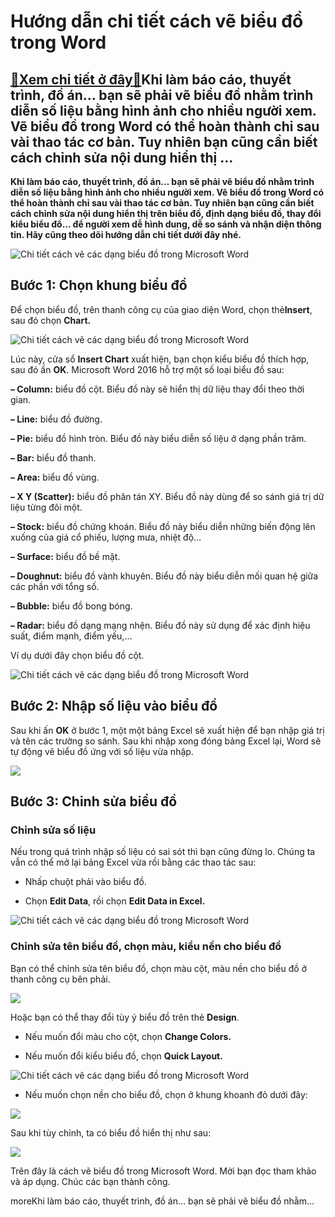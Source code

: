 Hướng dẫn chi tiết cách vẽ biểu đồ trong Word
=============================================

[:gift:Xem chi tiết ở đây:gift:](https://hddtvn.com/huong-dan-chi-tiet-cach-ve-bieu-do-trong-word/)Khi làm báo cáo, thuyết trình, đồ án… bạn sẽ phải vẽ biểu đồ nhằm trình diễn số liệu bằng hình ảnh cho nhiều người xem. Vẽ biểu đồ trong Word có thể hoàn thành chỉ sau vài thao tác cơ bản. Tuy nhiên bạn cũng cần biết cách chỉnh sửa nội dung hiển thị …
-----------------------------------------------------------------------------------------------------------------------------------------------------------------------------------------------------------------------------------------------------------

**Khi làm báo cáo, thuyết trình, đồ án… bạn sẽ phải vẽ biểu đồ nhằm trình diễn số liệu bằng hình ảnh cho nhiều người xem. Vẽ biểu đồ trong Word có thể hoàn thành chỉ sau vài thao tác cơ bản. Tuy nhiên bạn cũng cần biết cách chỉnh sửa nội dung hiển thị trên biểu đồ, định dạng biểu đồ, thay đổi kiểu biểu đồ… để người xem dễ hình dung, dễ so sánh và nhận diện thông tin. Hãy cũng theo dõi hướng dẫn chi tiết dưới đây nhé.**


![Chi tiết cách vẽ các dạng biểu đồ trong Microsoft Word](https://hddtvn.com/wp-content/uploads/2021/01/J70lJcp.png "Chi tiết cách vẽ các dạng biểu đồ trong Microsoft Word")


Bước 1: Chọn khung biểu đồ
--------------------------


Để chọn biểu đồ, trên thanh công cụ của giao diện Word, chọn thẻ**Insert**, sau đó chọn **Chart.**


![Chi tiết cách vẽ các dạng biểu đồ trong Microsoft Word](https://hddtvn.com/wp-content/uploads/2021/01/jrAq2vw.png "Chi tiết cách vẽ các dạng biểu đồ trong Microsoft Word")


Lúc này, cửa sổ **Insert Chart** xuất hiện, bạn chọn kiểu biểu đồ thích hợp, sau đó ấn **OK**. Microsoft Word 2016 hỗ trợ một số loại biểu đồ sau:


**– Column:** biểu đồ cột. Biểu đồ này sẽ hiển thị dữ liệu thay đổi theo thời gian.


**– Line:** biểu đồ đường.


**– Pie:** biểu đồ hình tròn. Biểu đồ này biểu diễn số liệu ở dạng phần trăm.


**– Bar:** biểu đồ thanh.


**– Area:** biểu đồ vùng.


**– X Y (Scatter):** biểu đồ phân tán XY. Biểu đồ này dùng để so sánh giá trị dữ liệu từng đôi một.


**– Stock:** biểu đồ chứng khoán. Biểu đồ này biểu diễn những biến động lên xuống của giá cổ phiếu, lượng mưa, nhiệt độ…


**– Surface:** biểu đồ bề mặt.


**– Doughnut:** biểu đồ vành khuyên. Biểu đồ này biểu diễn mối quan hệ giữa các phần với tổng số.


**– Bubble:** biểu đồ bong bóng.


**– Radar:** biểu đồ dạng mạng nhện. Biểu đồ này sử dụng để xác định hiệu suất, điểm mạnh, điểm yếu,…


Ví dụ dưới đây chọn biểu đồ cột.


![Chi tiết cách vẽ các dạng biểu đồ trong Microsoft Word](https://hddtvn.com/wp-content/uploads/2021/01/imuwKWq.png "Chi tiết cách vẽ các dạng biểu đồ trong Microsoft Word")


Bước 2: Nhập số liệu vào biểu đồ
--------------------------------


Sau khi ấn **OK** ở bước 1, một một bảng Excel sẽ xuất hiện để bạn nhập giá trị và tên các trường so sánh. Sau khi nhập xong đóng bảng Excel lại, Word sẽ tự động vẽ biểu đồ ứng với số liệu vừa nhập.


![](https://hddtvn.com/wp-content/uploads/2021/01/XnVbeZi.png)


Bước 3: Chỉnh sửa biểu đồ
-------------------------


### Chỉnh sửa số liệu


Nếu trong quá trình nhập số liệu có sai sót thì bạn cũng đừng lo. Chúng ta vẫn có thể mở lại bảng Excel vừa rồi bằng các thao tác sau:




* Nhấp chuột phải vào biểu đồ.

* Chọn **Edit Data**, rồi chọn **Edit Data in Excel.**



![Chi tiết cách vẽ các dạng biểu đồ trong Microsoft Word](https://hddtvn.com/wp-content/uploads/2021/01/er2FQLd.png "Chi tiết cách vẽ các dạng biểu đồ trong Microsoft Word")


### Chỉnh sửa tên biểu đồ, chọn màu, kiểu nền cho biểu đồ


Bạn có thể chỉnh sửa tên biểu đồ, chọn màu cột, màu nền cho biểu đồ ở thanh công cụ bên phải.


![](https://hddtvn.com/wp-content/uploads/2021/01/WPRzuKw.png)


Hoặc bạn có thể thay đổi tùy ý biểu đồ trên thẻ **Design**.




* Nếu muốn đổi màu cho cột, chọn **Change Colors.**

* Nếu muốn đổi kiểu biểu đồ, chọn **Quick Layout.**



![Chi tiết cách vẽ các dạng biểu đồ trong Microsoft Word](https://hddtvn.com/wp-content/uploads/2021/01/AeAQsKe.png "Chi tiết cách vẽ các dạng biểu đồ trong Microsoft Word")




* Nếu muốn chọn nền cho biểu đồ, chọn ở khung khoanh đỏ dưới đây:



![](https://hddtvn.com/wp-content/uploads/2021/01/F9xT3Dy.png)


Sau khi tùy chỉnh, ta có biểu đồ hiển thị như sau:


![](https://hddtvn.com/wp-content/uploads/2021/01/J70lJcp.png)


Trên đây là cách vẽ biểu đồ trong Microsoft Word. Mời bạn đọc tham khảo và áp dụng. Chúc các bạn thành công.


moreKhi làm báo cáo, thuyết trình, đồ án… bạn sẽ phải vẽ biểu đồ nhằm…


